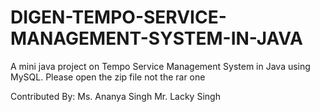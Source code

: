 # DIGEN-TEMPO-SERVICE-MANAGEMENT-SYSTEM-IN-JAVA
A mini java project on Tempo Service Management System in Java using MySQL.
Please open the zip file not the rar one


Contributed By: Ms. Ananya Singh 
                Mr. Lacky Singh
